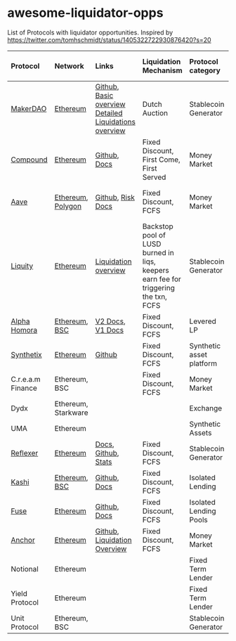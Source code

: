 # awesome-liquidator-opps


List of Protocols with liquidator opportunities. Inspired by https://twitter.com/tomhschmidt/status/1405322722930876420?s=20



| Protocol           | Network                  | Links   | Liquidation Mechanism  | Protocol category      |Liquidator Incentive|Keeper Capital Requirements|
|:-------------------|:------------------------ |:---------|:------|:-----------------------|:--------------------|:---------------------|
|[MakerDAO](https://makerdao.com/en/)|[Ethereum](https://ethereum.org/en/)|[Github](https://github.com/makerdao), [Basic overview](https://community-development.makerdao.com/en/learn/vaults/liquidation/) [Detailed Liquidations overview](https://docs.makerdao.com/smart-contract-modules/dog-and-clipper-detailed-documentation)|Dutch Auction|Stablecoin Generator|13%|Liq 2.0: None, Flashloanable ⚡|
|[Compound](https://compound.finance/)|[Ethereum](https://ethereum.org/en/)|[Github](https://github.com/compound-finance/compound-protocol), [Docs](https://compound.finance/docs/comptroller#liquidation-incentive)|Fixed Discount, First Come, First Served|Money Market            |8% of borrower's collateral|Flashloanable ⚡|
|[Aave](https://aave.com/)|[Ethereum](https://ethereum.org/en/), [Polygon](https://polygon.technology/)|[Github](https://github.com/aave/protocol-v2), [Risk Docs](https://docs.aave.com/risk/asset-risk/risk-parameters)|Fixed Discount, FCFS|Money Market            |Variable depending on the asset|Flashloanable ⚡|
|[Liquity](https://liquity.fi/)|[Ethereum](https://ethereum.org/en/)|[Liquidation overview](https://docs.liquity.org/faq/stability-pool-and-liquidations)|Backstop pool of LUSD burned in liqs, keepers earn fee for triggering the txn, FCFS|Stablecoin Generator|200 LUSD + 0.5%|None, capital risk taken by backstop pool|
|[Alpha Homora](https://alphafinance.io)|[Ethereum](https://ethereum.org/en/), [BSC](https://www.binance.org/en/smartChain)|[V2 Docs](https://alphafinancelab.gitbook.io/alpha-homora-v2/liquidators/untitled#how-to-liquidate-a-position-and-earn-bounty), [V1 Docs](https://alphafinancelab.gitbook.io/alpha-homora/what-is-alpha-homora)|Fixed Discount, FCFS|Levered LP|5%|?|
|[Synthetix](https://synthetix.io/)|[Ethereum](https://ethereum.org/en/)|[Github](https://github.com/Synthetixio/synthetix)|Fixed Discount, FCFS|Synthetic asset platform|10%, 3 day liq delay|?|
|C.r.e.a.m Finance   |Ethereum, BSC             |          |Fixed Discount, FCFS|Money Market            ||
|Dydx                |Ethereum, Starkware       |          |       |Exchange                ||
|UMA                 |Ethereum                  |          |       |Synthetic Assets        ||
|[Reflexer](https://reflexer.finance/)|[Ethereum](https://ethereum.org/en/)|[Docs](https://docs.reflexer.finance/), [Github](https://github.com/reflexer-labs/geb), [Stats](https://stats.reflexer.finance/)|Fixed Discount, FCFS|Stablecoin Generator|12%|Flashloanable ⚡|
|[Kashi](https://github.com/sushiswap/kashi-lending)|[Ethereum](https://ethereum.org/en/), [BSC](https://www.binance.org/en/smartChain)|[Github](https://github.com/sushiswap/kashi-lending), [Docs](https://docs.sushi.com/products/kashi-lending)|Fixed Discount, FCFS|Isolated Lending|12%|?|
|[Fuse](https://app.rari.capital/fuse/)|[Ethereum](https://ethereum.org/en/)|[Github](https://github.com/Rari-Capital/compound-protocol), [Docs](https://docs.rari.capital/fuse/#liquidate-borrow)|Fixed Discount, FCFS|Isolated Lending Pools|Variable across pools|Flashloanable ⚡|
|[Anchor](https://inverse.finance/banking)      |[Ethereum](https://ethereum.org/en/)|[Github](https://github.com/InverseFinance/anchor), [Liquidation Overview](https://docs.inverse.finance/user-guides/anchor-lending-and-borrowing/liquidations)|Fixed Discount, FCFS|Money Market|13%|Flashloanable ⚡|
|Notional            |Ethereum                  |          |       |Fixed Term Lender       ||
|Yield Protocol      |Ethereum                  |          |       |Fixed Term Lender       ||
|Unit Protocol       |Ethereum, BSC             |          |       |Stablecoin Generator    ||